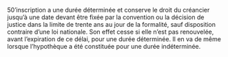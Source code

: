 50’inscription a une durée déterminée et conserve le droit du créancier jusqu’à une
date devant être fixée par la convention ou la décision de justice dans la limite de trente ans au
jour de la formalité, sauf disposition contraire d’une loi nationale. Son effet cesse si elle n’est
pas renouvelée, avant l’expiration de ce délai, pour une durée déterminée.
Il en va de même lorsque l’hypothèque a été constituée pour une durée
indéterminée.